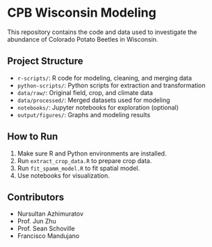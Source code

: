 # CPB Wisconsin Modeling

This repository contains the code and data used to investigate the abundance of Colorado Potato Beetles in Wisconsin.

## Project Structure

- `r-scripts/`: R code for modeling, cleaning, and merging data
- `python-scripts/`: Python scripts for extraction and transformation
- `data/raw/`: Original field, crop, and climate data
- `data/processed/`: Merged datasets used for modeling
- `notebooks/`: Jupyter notebooks for exploration (optional)
- `output/figures/`: Graphs and modeling results

## How to Run

1. Make sure R and Python environments are installed.
2. Run `extract_crop_data.R` to prepare crop data.
3. Run `fit_spamm_model.R` to fit spatial model.
4. Use notebooks for visualization.

## Contributors

- Nursultan Azhimuratov
- Prof. Jun Zhu
- Prof. Sean Schoville
- Francisco Mandujano
